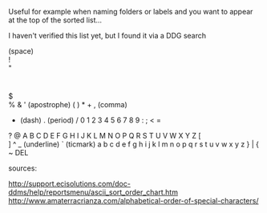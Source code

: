 Useful for example when naming folders or labels and you want to appear at the top of the sorted list...

I haven't verified this list yet, but I found it via a DDG search


 (space)  
!  
"  
#  
$  
%
&
' (apostrophe)
(
)
*
+
, (comma)
- (dash)
. (period)
/
0
1
2
3
4
5
6
7
8
9
:
;
<
=
>
?
@
A
B
C
D
E
F
G
H
I
J
K
L
M
N
O
P
Q
R
S
T
U
V
W
X
Y
Z
[
\
]
^
_ (underline)
` (ticmark)
a
b
c
d
e
f
g
h
i
j
k
l
m
n
o
p
q
r
s
t
u
v
w
x
y
z
}
|
{
~
DEL

sources:

http://support.ecisolutions.com/doc-ddms/help/reportsmenu/ascii_sort_order_chart.htm
http://www.amaterracrianza.com/alphabetical-order-of-special-characters/
